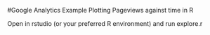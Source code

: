 #Google Analytics Example
Plotting Pageviews against time in R

Open in rstudio (or your preferred R environment) and run explore.r
